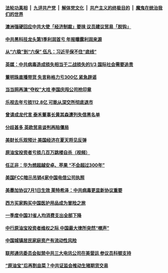 

####  [法轮功真相](../../../../basic/blob/master/README.md?t=04280501) &nbsp;|&nbsp; [九评共产党](../../../../9ping.md/blob/master/README.md?t=04280501) &nbsp;|&nbsp; [解体党文化](../../../../jtdwh.md/blob/master/README.md?t=04280501)  &nbsp;|&nbsp; [共产主义的终极目的](../../../../gczydzjmd.md/blob/master/README.md?t=04280501) &nbsp;|&nbsp; [魔鬼在统治我们的世界](../../../../mgztzwmdsj.md/blob/master/README.md?t=04280501) 

#### [澳洲强硬回应中共大使「经济制裁」要挟 议员建议贸易「脱钩」](../pages/soh7/371866.md?t=04280501) 
#### [中共黑科技龙头第1季利润首亏 年报曝露利润来源](../pages/soh7/371827.md?t=04280501) 
#### [从“六稳”到“六保” 伍凡：习近平保不住“底线”](../pages/soh7/371830.md?t=04280501) 
#### [英媒：中共病毒造成损失相当于二战损失的1/3  国际社会需要追责](../pages/soh7/371731.md?t=04280501) 
#### [董明珠直播带货 失言称格力亏300亿 紧急辟谣](../pages/soh7/371794.md?t=04280501) 
#### [当当网再演“夺权”大戏 李国庆闯公司抢印章](../pages/soh7/371764.md?t=04280501) 
#### [乐视去年亏损112.8亿 可能从深交所彻底退市](../pages/soh7/371788.md?t=04280501) 
#### [曾请成龙代言 泰禾董事长黄其森遭列失信黑名单 ](../pages/soh7/371785.md?t=04280501) 
#### [分歧甚多   英欧贸易谈判再陷僵局](../pages/soh7/371701.md?t=04280501) 
#### [美财长乐观预计 美国经济在夏天将见反弹](../pages/soh7/371614.md?t=04280501) 
#### [原油宝投资者亏损几百万跳楼自杀（视频）](../pages/soh7/371596.md?t=04280501) 
#### [任正非：华为想超越安卓、苹果 “不会超过300年”](../pages/soh7/371449.md?t=04280501) 
#### [美国FCC暗示吊销4家中国电信公司执照](../pages/soh7/371143.md?t=04280501) 
#### [美墨加协议7月1日生效 莱特希泽：中共病毒更显新协议重要](../pages/soh7/371128.md?t=04280501) 
#### [西方买家购买中国医护用品成为冒险之旅](../pages/soh7/371005.md?t=04280501) 
#### [一季度中国31省人均消费支出全部下降](../pages/soh7/371017.md?t=04280501) 
#### [中行原油宝投资者维权之际 中国最大律所突然“噤声”](../pages/soh7/371023.md?t=04280501) 
#### [中国城镇居民家庭资产有流动性风险](../pages/soh7/371020.md?t=04280501) 
#### [联邦通讯委员会拟禁中共三大电讯公司在美营运 参议员科顿支持](../pages/soh7/371014.md?t=04280501) 
#### [“原油宝”后再割韭菜？中共证监会推动生猪期货交易](../pages/soh7/370987.md?t=04280501) 
